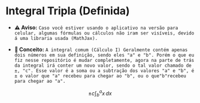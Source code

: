 # Integral Tripla (Definida)
* **⚠️ Aviso:**
`
Caso você estiver usando o aplicativo na versão para celular, algumas fórmulas ou cálculos não iram ser visíveis, devido á uma libraria usada (MathJax).
`


* **📖 Conceito:**
`
 A integral comum (Cálculo I) Geralmente contém apenas dois números em sua definição, sendo eles "a" e "b".
   Porém o que eu fiz nesse repositório é mudar completamente, agora na parte de trás da integral irá conter um novo valor, sendo o tal valor chamado de ±, "c".
   Esse valor é a soma ou a subtração dos valores "a" e "b", é ± o valor que "a" recebeu para chegar ao "b", ou o que"b"recebeu para chegar ao "a".
`

$$ \pm c \int_{b}^{a} x \, dx $$
